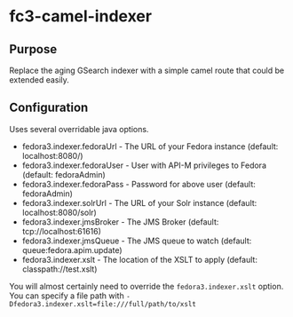 # fc3-camel-indexer
## Purpose
Replace the aging GSearch indexer with a simple camel route that could be extended easily.

## Configuration
Uses several overridable java options.

* fedora3.indexer.fedoraUrl - The URL of your Fedora instance (default: localhost:8080/)
* fedora3.indexer.fedoraUser - User with API-M privileges to Fedora (default: fedoraAdmin)
* fedora3.indexer.fedoraPass - Password for above user (default: fedoraAdmin)
* fedora3.indexer.solrUrl - The URL of your Solr instance (default: localhost:8080/solr)
* fedora3.indexer.jmsBroker - The JMS Broker (default: tcp://localhost:61616)
* fedora3.indexer.jmsQueue - The JMS queue to watch (default: queue:fedora.apim.update)
* fedora3.indexer.xslt - The location of the XSLT to apply (default: classpath://test.xslt)

You will almost certainly need to override the ```fedora3.indexer.xslt``` option. You can specify a file path with ```-Dfedora3.indexer.xslt=file:///full/path/to/xslt```
